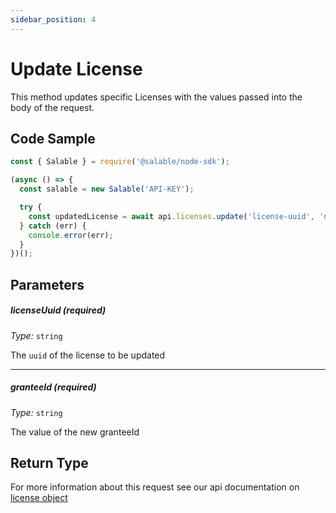 ```yaml
---
sidebar_position: 4
---
```


# Update License

This method updates specific Licenses with the values passed into the body of the request.

## Code Sample

```typescript
const { Salable } = require('@salable/node-sdk');

(async () => {
  const salable = new Salable('API-KEY');

  try {
    const updatedLicense = await api.licenses.update('license-uuid', 'new-grantee-id');
  } catch (err) {
    console.error(err);
  }
})();
```

## Parameters

##### licenseUuid (_required_)

_Type:_ `string`

The `uuid` of the license to be updated

---

##### granteeId (_required_)

_Type:_ `string`

The value of the new granteeId

## Return Type

For more information about this request see our api documentation on [license object](https://docs.salable.app/api#tag/Licenses/operation/getLicenseByUuid)
